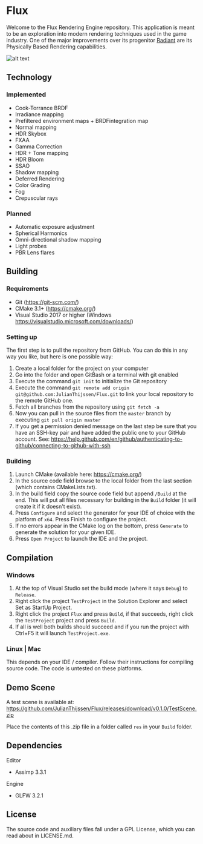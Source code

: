 # Flux

Welcome to the Flux Rendering Engine repository. This application is meant to be an exploration into modern rendering techniques used in the game industry. One of the major improvements over its progenitor [Radiant](https://github.com/JulianThijssen/Radiant) are its Physically Based Rendering capabilities.

![alt text](https://user-images.githubusercontent.com/2978176/40970690-9e450978-68bb-11e8-8d3d-60779c756651.png "Latest screenshot")

## Technology
### Implemented
 - Cook-Torrance BRDF
 - Irradiance mapping
 - Prefiltered environment maps + BRDFintegration map
 - Normal mapping
 - HDR Skybox
 - FXAA
 - Gamma Correction
 - HDR + Tone mapping
 - HDR Bloom
 - SSAO
 - Shadow mapping
 - Deferred Rendering
 - Color Grading
 - Fog
 - Crepuscular rays

### Planned
 - Automatic exposure adjustment
 - Spherical Harmonics
 - Omni-directional shadow mapping
 - Light probes
 - PBR Lens flares

## Building
### Requirements
* Git (https://git-scm.com/)
* CMake 3.1+ (https://cmake.org/)
* Visual Studio 2017 or higher (Windows https://visualstudio.microsoft.com/downloads/)

### Setting up
The first step is to pull the repository from GitHub. You can do this in any way you like, but here is one possible way:

1. Create a local folder for the project on your computer
2. Go into the folder and open GitBash or a terminal with git enabled
3. Execute the command `git init` to initialize the Git repository
4. Execute the command `git remote add origin git@github.com:JulianThijssen/Flux.git` to link your local repository to the remote GitHub one.
5. Fetch all branches from the repository using `git fetch -a`
5. Now you can pull in the source files from the `master` branch by executing `git pull origin master`
6. If you get a permission denied message on the last step be sure that you have an SSH-key pair and have added the public one to your GitHub account. See: https://help.github.com/en/github/authenticating-to-github/connecting-to-github-with-ssh

### Building
1. Launch CMake (available here: https://cmake.org/)
2. In the source code field browse to the local folder from the last section (which contains CMakeLists.txt).
3. In the build field copy the source code field but append `/Build` at the end. This will put all files necessary for building in the `Build` folder (it will create it if it doesn't exist).
4. Press `Configure` and select the generator for your IDE of choice with the platform of `x64`. Press Finish to configure the project.
5. If no errors appear in the CMake log on the bottom, press `Generate` to generate the solution for your given IDE.
6. Press `Open Project` to launch the IDE and the project.

## Compilation

### Windows
1. At the top of Visual Studio set the build mode (where it says `Debug`) to `Release`.
2. Right click the project `TestProject` in the Solution Explorer and select Set as StartUp Project.
3. Right click the project `Flux` and press `Build`, if that succeeds, right click the `TestProject` project and press `Build`.
4. If all is well both builds should succeed and if you run the project with Ctrl+F5 it will launch `TestProject.exe`.

### Linux | Mac
This depends on your IDE / compiler. Follow their instructions for compiling source code. The code is untested on these platforms.

## Demo Scene
A test scene is available at: https://github.com/JulianThijssen/Flux/releases/download/v0.1.0/TestScene.zip

Place the contents of this .zip file in a folder called `res` in your `Build` folder.

## Dependencies
Editor
 - Assimp 3.3.1

Engine
 - GLFW 3.2.1

## License
The source code and auxiliary files fall under a GPL License, which you can read about in LICENSE.md.
